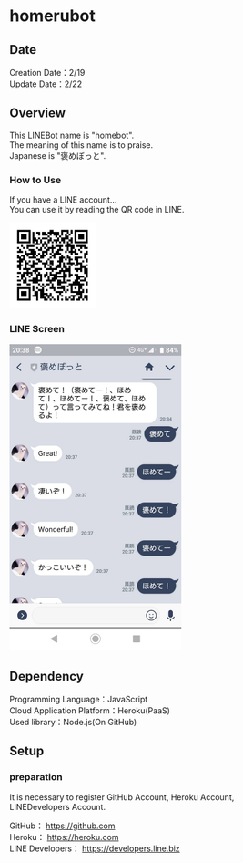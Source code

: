 # homerubot
## Date
Creation Date：2/19  
Update Date：2/22

## Overview
This LINEBot name is "homebot".   
The meaning of this name is to praise.  
Japanese is "褒めぼっと".

### How to Use 
If you have a LINE account...  
You can use it by reading the QR code in LINE.  

<img src="img/homebot-qr.png" width =30%>


### LINE Screen
<img src="img/homebot.jpg" width =60%>
 
## Dependency
Programming Language：JavaScript  
Cloud Application Platform：Heroku(PaaS)  
Used library：Node.js(On GitHub)  

## Setup
### preparation
It is necessary to register GitHub Account, Heroku Account, LINEDevelopers Account.

GitHub：
https://github.com  
Heroku：
https://heroku.com  
LINE Developers：
https://developers.line.biz  


